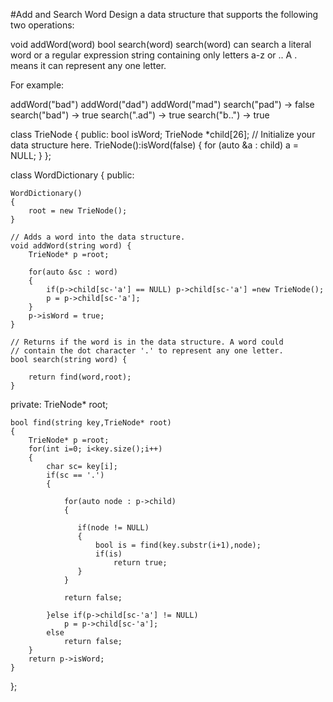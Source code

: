 #Add and Search Word
Design a data structure that supports the following two operations:

void addWord(word)
bool search(word)
search(word) can search a literal word or a regular expression string containing only letters a-z or .. A . means it can represent any one letter.

For example:

addWord("bad")
addWord("dad")
addWord("mad")
search("pad") -> false
search("bad") -> true
search(".ad") -> true
search("b..") -> true


class TrieNode {
public:
	bool isWord;
    TrieNode *child[26];
    // Initialize your data structure here.
    TrieNode():isWord(false) {
        for (auto &a : child) a = NULL;
    }
};

class WordDictionary {
public:
    
    WordDictionary()
    {
        root = new TrieNode();
    }
    
    // Adds a word into the data structure.
    void addWord(string word) {
        TrieNode* p =root;

		for(auto &sc : word)
		{
			if(p->child[sc-'a'] == NULL) p->child[sc-'a'] =new TrieNode();
			p = p->child[sc-'a'];
		}
		p->isWord = true;
    }

    // Returns if the word is in the data structure. A word could
    // contain the dot character '.' to represent any one letter.
    bool search(string word) {
        
		return find(word,root);
    }
    
private:
    TrieNode* root;
    
    bool find(string key,TrieNode* root)
	{
		TrieNode* p =root;
		for(int i=0; i<key.size();i++)
		{
		    char sc= key[i];
		    if(sc == '.')
		    {
		        
		        for(auto node : p->child)
		        {
		            
		           if(node != NULL)
		           {
					   bool is = find(key.substr(i+1),node);
					   if(is)
		                   return true;
				   }
		        }
		        
		        return false;
		        
		    }else if(p->child[sc-'a'] != NULL)
				p = p->child[sc-'a'];
			else
				return false;
		}
		return p->isWord;
	}
};
